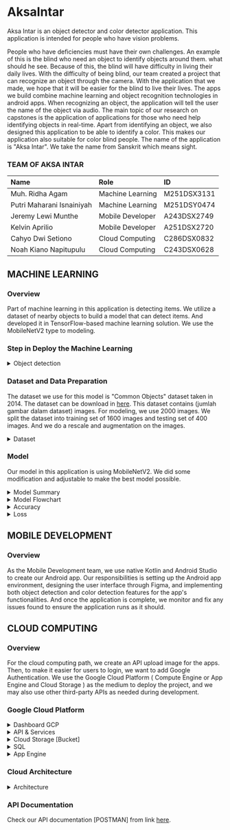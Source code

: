 # AksaIntar
Aksa Intar is an object detector and color detector application. This application is intended for people who have vision problems.

People who have deficiencies must have their own challenges. An example of this is the blind who need an object to identify objects around them. what should he see. Because of this, the blind will have difficulty in living their daily lives. With the difficulty of being blind, our team created a project that can recognize an object through the camera. With the application that we made, we hope that it will be easier for the blind to live their lives. The apps we build combine machine learning and object recognition technologies in android apps. When recognizing an object, the application will tell the user the name of the object via audio. The main topic of our research on capstones is the application of applications for those who need help identifying objects in real-time. Apart from identifying an object, we also designed this application to be able to identify a color. This makes our application also suitable for color blind people. The name of the application is "Aksa Intar". We take the name from Sanskrit which means sight.

### TEAM OF AKSA INTAR
|Name|Role|ID|
|:------|:------|:------|       
|Muh. Ridha Agam 	        |Machine Learning	|M251DSX3131|
|Putri Maharani Isnainiyah	|Machine Learning	|M251DSY0474|
|Jeremy Lewi Munthe         |Mobile Developer	|A243DSX2749|
|Kelvin Aprilio	            |Mobile Developer	|A251DSX2720|
|Cahyo Dwi Setiono	        |Cloud Computing	|C286DSX0832|
|Noah Kiano Napitupulu	    |Cloud Computing	|C243DSX0628|

## MACHINE LEARNING 

### Overview
Part of machine learning in this application is detecting items. We utilize a dataset of nearby objects to build a model that can detect items. And developed it in TensorFlow-based machine learning solution. We use the MobileNetV2 type to modeling. 

### Step in Deploy the Machine Learning 
<details>
<summary>Object detection </summary>

![flowchart of mobilenetv2 drawio](https://github.com/ridhaagam/Capstone-Project-C23-PS361/assets/71591898/892a997e-b5a4-424d-bd61-999fe60a672e)

</details>

### Dataset and Data Preparation 
The dataset we use for this model is "Common Objects" dataset taken in 2014. The dataset can be download in [here](https://cocodataset.org/#download). This dataset contains (jumlah gambar dalam dataset) images. 
For modeling, we use 2000 images. We split the dataset into training set of 1600 images and testing set of 400 images. And we do a rescale and augmentation on the images. 

<details>
<summary>Dataset</summary>
You can take a look at our filtered dataset here: https://drive.google.com/drive/folders/16VpKYq1d1T67tmIX2h-GHPJzYjYUAb9w?usp=sharing
</details>

### Model
Our model in this application is using MobileNetV2. We did some modification and adjustable to make the best model possible.
<details>
<summary>Model Summary</summary>

<img width="517" alt="Screenshot 2023-05-31 043402" src="https://github.com/ridhaagam/Capstone-Project-C23-PS361/assets/71591898/db5ad9b0-eaf7-4ab2-a12e-4b24fd05db98">

</details>

<details>
<summary>Model Flowchart</summary>

<>

</details>

<details>
<summary>Accuracy</summary>

<img width="274" alt="Screenshot 2023-05-31 044543" src="https://github.com/ridhaagam/Capstone-Project-C23-PS361/assets/71591898/4a6f85ee-e826-4acb-9903-160a24a88a64">

</details>
<details>
<summary>Loss</summary>

<img width="261" alt="Screenshot 2023-05-31 044653" src="https://github.com/ridhaagam/Capstone-Project-C23-PS361/assets/71591898/4a6b5aa7-d8cd-4fd9-9b30-a7311094f0a5">

</details>

## MOBILE DEVELOPMENT

### Overview
As the Mobile Development team, we use native Kotlin and Android Studio to create our Android app. Our responsibilities is setting up the Android app environment, designing the user interface through Figma, and implementing both object detection and color detection features for the app's functionalities. And once the application is complete, we monitor and fix any issues found to ensure the application runs as it should.
 
## CLOUD COMPUTING
### Overview
For the cloud computing path, we create an API upload image for the apps. 
Then, to make it easier for users to login, we want to add Google Authentication. We use the Google Cloud Platform ( Compute Engine or App Engine and Cloud Storage ) as the medium to deploy the project, and we may also use other third-party APIs as needed during development.
 
### Google Cloud Platform
<details>
<summary>Dashboard GCP </summary>

![image](https://github.com/ridhaagam/Capstone-Project-C23-PS361/assets/78722645/0a2c6f16-ee94-4143-94c5-7bd6825d12dd)

</details>
 
<details>
<summary>API & Services </summary>

![Untitled1](https://github.com/ridhaagam/Capstone-Project-C23-PS361/assets/78722645/d23390e6-747f-4ebd-b811-08add445c1c7)

</details>

<details>
<summary>Cloud Storage [Bucket] </summary>

![image](https://github.com/ridhaagam/Capstone-Project-C23-PS361/assets/78722645/754e1a6d-a72e-4b15-8115-0406e9b7686d)

</details>
 
<details>
<summary>SQL </summary>

![Untitled2](https://github.com/ridhaagam/Capstone-Project-C23-PS361/assets/78722645/b8e7b03a-67dd-40d7-9f92-c0e0f877bf53)

</details>
 
<details>
<summary>App Engine </summary>

![Untitled3](https://github.com/ridhaagam/Capstone-Project-C23-PS361/assets/78722645/a81df9b3-a38e-4a61-86d6-2509cc0a51c4)

</details>

### Cloud Architecture
<details>
<summary>Architecture </summary>

![image](https://github.com/ridhaagam/Capstone-Project-C23-PS361/assets/78722645/3548b0ac-e139-485e-bc00-93794771a67a)

</details>
 
### API Documentation
Check our API documentation [POSTMAN] from link [here](https://documenter.getpostman.com/view/18310989/2s93sf1qdh).
